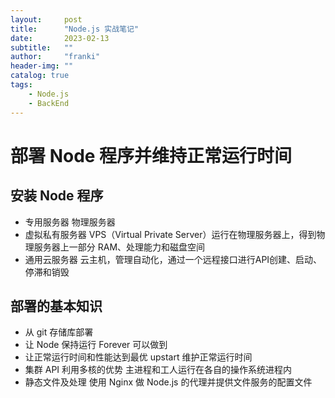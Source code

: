 ```yaml
---
layout:     post
title:      "Node.js 实战笔记"
date:       2023-02-13
subtitle:   ""
author:     "franki"
header-img: ""
catalog: true
tags:
    - Node.js
    - BackEnd
---
```


# 部署 Node 程序并维持正常运行时间

## 安装 Node 程序

- 专用服务器
  物理服务器
- 虚拟私有服务器
  VPS（Virtual Private Server）运行在物理服务器上，得到物理服务器上一部分 RAM、处理能力和磁盘空间
- 通用云服务器
  云主机，管理自动化，通过一个远程接口进行API创建、启动、停滞和销毁

## 部署的基本知识

- 从 git 存储库部署
- 让 Node 保持运行
  Forever 可以做到
- 让正常运行时间和性能达到最优
  upstart 维护正常运行时间
- 集群 API 利用多核的优势
  主进程和工人运行在各自的操作系统进程内
- 静态文件及处理
  使用 Nginx 做 Node.js 的代理并提供文件服务的配置文件
